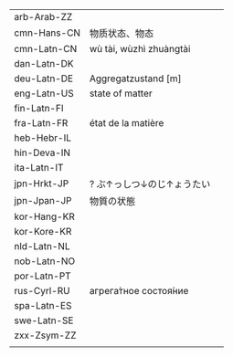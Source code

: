 | | | |
|-|-|-|
| arb-Arab-ZZ |  |  |
| cmn-Hans-CN | 物质状态、物态 |  |
| cmn-Latn-CN | wù tài, wùzhì zhuàngtài |  |
| dan-Latn-DK |  |  |
| deu-Latn-DE | Aggregatzustand [m] |  |
| eng-Latn-US | state of matter |  |
| fin-Latn-FI |  |  |
| fra-Latn-FR | état de la matière |  |
| heb-Hebr-IL |  |  |
| hin-Deva-IN |  |  |
| ita-Latn-IT |  |  |
| jpn-Hrkt-JP | ? ぶ↑っしつ↓のじ↑ょうたい |  |
| jpn-Jpan-JP | 物質の状態 |  |
| kor-Hang-KR |  |  |
| kor-Kore-KR |  |  |
| nld-Latn-NL |  |  |
| nob-Latn-NO |  |  |
| por-Latn-PT |  |  |
| rus-Cyrl-RU | агрега́тное состоя́ние |  |
| spa-Latn-ES |  |  |
| swe-Latn-SE |  |  |
| zxx-Zsym-ZZ |  |  |
|  |  |  |
